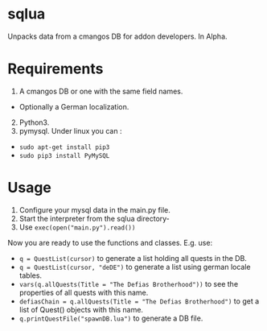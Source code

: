 # sqlua
Unpacks data from a cmangos DB for addon developers. In Alpha.

# Requirements
 1. A cmangos DB or one with the same field names.
  * Optionally a German localization.
 2. Python3.
 3. pymysql. Under linux you can :
  * ```sudo apt-get install pip3```
  * ```sudo pip3 install PyMySQL```

# Usage

  1. Configure your mysql data in the main.py file.
  2. Start the interpreter from the sqlua directory-
  4. Use ```exec(open("main.py").read())```

Now you are ready to use the functions and classes. E.g. use:

 * ```q = QuestList(cursor)``` to generate a list holding all quests in the DB.
 * ```q = QuestList(cursor, "deDE")``` to generate a list using german locale tables.
 * ```vars(q.allQuests(Title = "The Defias Brotherhood"))``` to see the properties of all quests with this name.
 * ```defiasChain = q.allQuests(Title = "The Defias Brotherhood")``` to get a list of Quest() objects with this name.
 * ```q.printQuestFile("spawnDB.lua")``` to generate a DB file.
